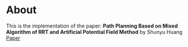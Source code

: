 # About
This is the implementation of the paper:
**Path Planning Based on Mixed Algorithm of RRT and Artificial Potential Field Method** by Shunyu Huang
[Paper](https://ieeexplore.ieee.org/document/9570910)

